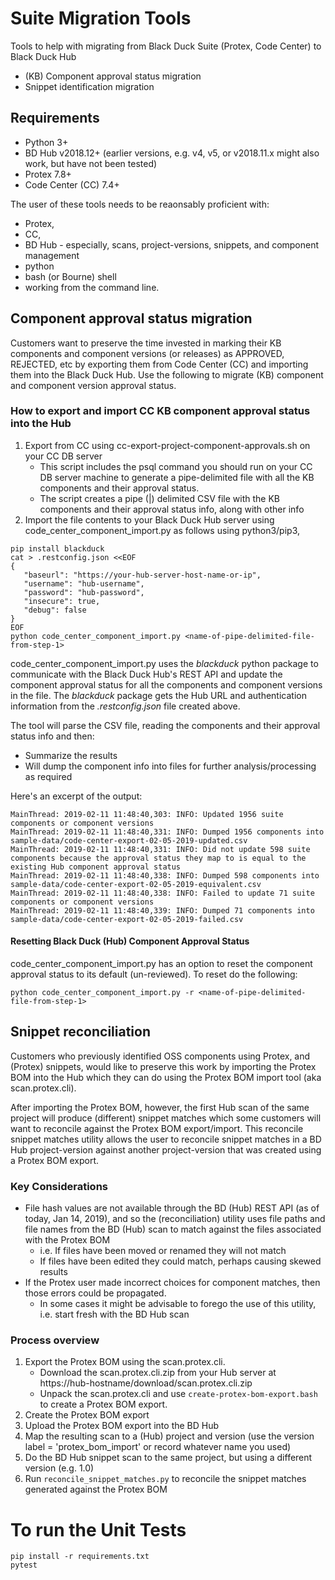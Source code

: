 # Suite Migration Tools

Tools to help with migrating from Black Duck Suite (Protex, Code Center) to Black Duck Hub

* (KB) Component approval status migration
* Snippet identification migration

## Requirements

* Python 3+
* BD Hub v2018.12+ (earlier versions, e.g. v4, v5, or v2018.11.x might also work, but have not been tested)
* Protex 7.8+
* Code Center (CC) 7.4+

The user of these tools needs to be reaonsably proficient with:
* Protex, 
* CC, 
* BD Hub - especially, scans, project-versions, snippets, and component management 
* python 
* bash (or Bourne) shell
* working from the command line.

## Component approval status migration

Customers want to preserve the time invested in marking their KB components and component versions (or releases) as APPROVED, REJECTED, etc by exporting them from Code Center (CC) and importing them into the Black Duck Hub. Use the following to migrate (KB) component and component version approval status.

### How to export and import CC KB component approval status into the Hub

1. Export from CC using cc-export-project-component-approvals.sh on your CC DB server
	* This script includes the psql command you should run on your CC DB server machine to generate a pipe-delimited file with all the KB components and their approval status.
	* The script creates a pipe (|) delimited CSV file with the KB components and their approval status info, along with other info
1. Import the file contents to your Black Duck Hub server using code_center_component_import.py as follows using python3/pip3,

```
pip install blackduck
cat > .restconfig.json <<EOF
{
   "baseurl": "https://your-hub-server-host-name-or-ip",
   "username": "hub-username",
   "password": "hub-password",
   "insecure": true,
   "debug": false	
}
EOF
python code_center_component_import.py <name-of-pipe-delimited-file-from-step-1>
```

code_center_component_import.py uses the _blackduck_ python package to communicate with the Black Duck Hub's REST API and update the component approval status for all the components and component versions in the file. The _blackduck_ package gets the Hub URL and authentication information from the *.restconfig.json* file created above.

The tool will parse the CSV file, reading the components and their approval status info and then:

* Summarize the results
* Will dump the component info into files for further analysis/processing as required

Here's an excerpt of the output:

```
MainThread: 2019-02-11 11:48:40,303: INFO: Updated 1956 suite components or component versions
MainThread: 2019-02-11 11:48:40,331: INFO: Dumped 1956 components into sample-data/code-center-export-02-05-2019-updated.csv
MainThread: 2019-02-11 11:48:40,331: INFO: Did not update 598 suite components because the approval status they map to is equal to the existing Hub component approval status
MainThread: 2019-02-11 11:48:40,338: INFO: Dumped 598 components into sample-data/code-center-export-02-05-2019-equivalent.csv
MainThread: 2019-02-11 11:48:40,338: INFO: Failed to update 71 suite components or component versions
MainThread: 2019-02-11 11:48:40,339: INFO: Dumped 71 components into sample-data/code-center-export-02-05-2019-failed.csv
```

#### Resetting Black Duck (Hub) Component Approval Status

code_center_component_import.py has an option to reset the component approval status to its default (un-reviewed). To reset do the following:

```
python code_center_component_import.py -r <name-of-pipe-delimited-file-from-step-1>
```



## Snippet reconciliation

Customers who previously identified OSS components using Protex, and (Protex) snippets, would like to preserve this work by importing the Protex BOM into the Hub which they can do using the Protex BOM import tool (aka scan.protex.cli). 

After importing the Protex BOM, however, the first Hub scan of the same project will produce (different) snippet matches which some customers will want to reconcile against the Protex BOM export/import. This reconcile snippet matches utility allows the user to reconcile snippet matches in a BD Hub project-version against another project-version that was created using a Protex BOM export.

### Key Considerations

* File hash values are not available through the BD (Hub) REST API (as of today, Jan 14, 2019), and so the (reconciliation) utility uses file paths and file names from the BD (Hub) scan to match against the files associated with the Protex BOM
	* i.e. If files have been moved or renamed they will not match
	* If files have been edited they could match, perhaps causing skewed results
* If the Protex user made incorrect choices for component matches, then those errors could be propagated. 
	* In some cases it might be advisable to forego the use of this utility, i.e. start fresh with the BD Hub scan

### Process overview

1. Export the Protex BOM using the scan.protex.cli.
	* Download the scan.protex.cli.zip from your Hub server at https://hub-hostname/download/scan.protex.cli.zip
	* Unpack the scan.protex.cli and use `create-protex-bom-export.bash` to create a Protex BOM export.
1. Create the Protex BOM export
1. Upload the Protex BOM export into the BD Hub
1. Map the resulting scan to a (Hub) project and version (use the version label = 'protex_bom_import' or record whatever name you used)
1. Do the BD Hub snippet scan to the same project, but using a different version (e.g. 1.0)
1. Run `reconcile_snippet_matches.py` to reconcile the snippet matches generated against the Protex BOM

# To run the Unit Tests

```
pip install -r requirements.txt
pytest
```

